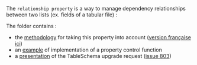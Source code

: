 The `relationship property` is a way to manage dependency relationships between two lists (ex. fields of a tabular file) :
    
The folder contains :
- the [methodology](./methodology.ipynb) for taking this property into account ([version française ici](./FR_methodology.ipynb))
- an [example](./example.ipynb) of implementation of a property control function 
- a [presentation](./relationship_property.pdf) of the TableSchema upgrade request ([issue 803](https://github.com/frictionlessdata/specs/issues/803))
